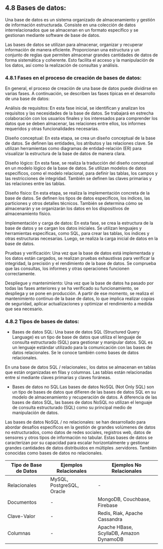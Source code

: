## 4.8 Bases de datos:
Una base de datos es un sistema organizado de almacenamiento y gestión de información estructurada. Consiste en una colección de datos interrelacionados que se almacenan en un formato específico y se gestionan mediante software de base de datos.

Las bases de datos se utilizan para almacenar, organizar y recuperar información de manera eficiente. Proporcionan una estructura y un conjunto de reglas que permiten almacenar grandes cantidades de datos de forma sistemática y coherente. Esto facilita el acceso y la manipulación de los datos, así como la realización de consultas y análisis.


### 4.8.1 Fases en el proceso de creación de bases de datos:
En general, el proceso de creación de una base de datos puede dividirse en varias fases. A continuación, se describen las fases típicas en el desarrollo de una base de datos:

Análisis de requisitos: En esta fase inicial, se identifican y analizan los requisitos y las necesidades de la base de datos. Se trabajará en estrecha colaboración con los usuarios finales y los interesados para comprender los datos que se deben almacenar, las relaciones entre ellos, los informes requeridos y otras funcionalidades necesarias.

Diseño conceptual: En esta etapa, se crea un diseño conceptual de la base de datos. Se definen las entidades, los atributos y las relaciones clave. Se utilizan herramientas como diagramas de entidad-relación (ER) para visualizar la estructura de la base de datos de manera clara.

Diseño lógico: En esta fase, se realiza la traducción del diseño conceptual en un modelo lógico de la base de datos. Se utilizan modelos de datos específicos, como el modelo relacional, para definir las tablas, los campos y las restricciones de integridad. También se definen las claves primarias y las relaciones entre las tablas.

Diseño físico: En esta etapa, se realiza la implementación concreta de la base de datos. Se definen los tipos de datos específicos, los índices, las particiones y otros detalles técnicos. También se determina cómo se almacenarán y se organizarán los datos en los dispositivos de almacenamiento físico.

Implementación y carga de datos: En esta fase, se crea la estructura de la base de datos y se cargan los datos iniciales. Se utilizan lenguajes y herramientas específicas, como SQL, para crear las tablas, los índices y otras estructuras necesarias. Luego, se realiza la carga inicial de datos en la base de datos.

Pruebas y verificación: Una vez que la base de datos está implementada y los datos están cargados, se realizan pruebas exhaustivas para verificar la integridad, la precisión y el rendimiento de la base de datos. Se comprueba que las consultas, los informes y otras operaciones funcionen correctamente.

Despliegue y mantenimiento: Una vez que la base de datos ha pasado por todas las fases anteriores y se ha verificado su funcionamiento, se despliega y se pone en producción. A partir de ese momento, se realiza el mantenimiento continuo de la base de datos, lo que implica realizar copias de seguridad, aplicar actualizaciones y optimizar el rendimiento a medida que sea necesario.

### 4.8.2 Tipos de bases de datos:
- Bases de datos SQL: Una base de datos SQL (Structured Query Language) es un tipo de base de datos que utiliza el lenguaje de consulta estructurado (SQL) para gestionar y manipular datos. SQL es un lenguaje estándar utilizado para la comunicación con las bases de datos relacionales. Se le conoce también como bases de datos relacionales.

En una base de datos SQL / relacionales:, los datos se almacenan en tablas que están organizadas en filas y columnas. Las tablas están relacionadas entre sí mediante claves primarias y claves foráneas.
- Bases de datos no SQL:Las bases de datos NoSQL (Not Only SQL) son un tipo de bases de datos que difieren de las bases de datos SQL en su modelo de almacenamiento y recuperación de datos. A diferencia de las bases de datos SQL, las bases de datos NoSQL no utilizan el lenguaje de consulta estructurado (SQL) como su principal medio de manipulación de datos.

Las bases de datos NoSQL / no relacionales: se han desarrollado para abordar desafíos específicos en la gestión de grandes volúmenes de datos no estructurados, como datos de redes sociales, registros web, datos de sensores y otros tipos de información no tabular. Estas bases de datos se caracterizan por su capacidad para escalar horizontalmente y gestionar grandes cantidades de datos distribuidos en múltiples .servidores. También conocidas como bases de datos no relacionales.

| Tipo de Base de Datos | Ejemplos Relacionales    | Ejemplos No Relacionales |
|-----------------------|--------------------------|--------------------------|
| Relacionales          | MySQL, PostgreSQL, Oracle| -                        |
| Documentos            | -                        | MongoDB, Couchbase, Firebase|
| Clave-Valor           | -                        | Redis, Riak, Apache Cassandra |
| Columnas              | -                        | Apache HBase, ScyllaDB, Amazon DynamoDB |

